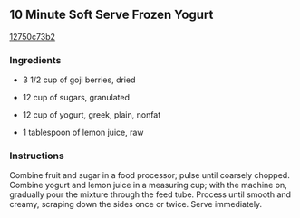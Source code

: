 ## 10 Minute Soft Serve Frozen Yogurt

[12750c73b2](http://www.food.com/recipe/10-minute-soft-serve-frozen-yogurt-484279)

### Ingredients

 - 3 1/2 cup of goji berries, dried

 - 12 cup of sugars, granulated

 - 12 cup of yogurt, greek, plain, nonfat

 - 1 tablespoon of lemon juice, raw

### Instructions

Combine fruit and sugar in a food processor; pulse until coarsely chopped. Combine yogurt and lemon juice in a measuring cup; with the machine on, gradually pour the mixture through the feed tube. Process until smooth and creamy, scraping down the sides once or twice. Serve immediately.